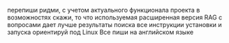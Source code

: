 перепиши ридми, с учетом актуального функционала проекта
в возможностях скажи, то что используемая расширенная версия RAG с вопросами дает лучше результаты поиска
все инструкции установки и запуска ориентируй под Linux
Все пиши на английском языке
